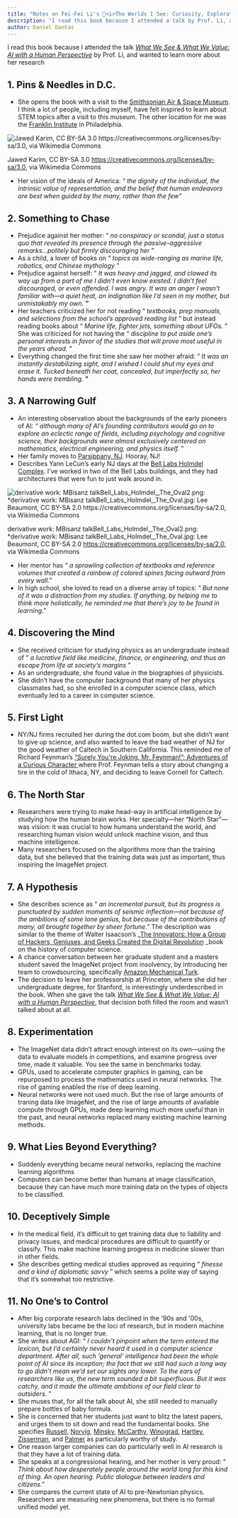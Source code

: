 ```yaml
---
title: "Notes on Fei-Fei Li's 📕<i>The Worlds I See: Curiosity, Exploration & Discovery at the Dawn of AI</i>"
description: "I read this book because I attended a talk by Prof. Li, and wanted to learn more about her research"
author: Daniel Dantas
---
```


I read this book because I attended the talk _[What We See & What We Value: AI with a Human Perspective](https://vimeo.com/916397324)_ by Prof. Li, and wanted to learn more about her research

## 1. Pins & Needles in D.C.

  * She opens the book with a visit to the [Smithsonian Air & Space Museum](https://airandspace.si.edu/). I think a lot of people, including myself, have felt inspired to learn about STEM topics after a visit to this museum. The other location for me was the [Franklin Institute](https://en.wikipedia.org/wiki/Franklin_Institute) in Philadelphia.

![Jawed Karim, CC BY-SA 3.0 <https://creativecommons.org/licenses/by-sa/3.0>, via Wikimedia Commons](https://upload.wikimedia.org/wikipedia/commons/a/ac/National_Air_and_Space_Museum_Entrance.JPG)

Jawed Karim, CC BY-SA 3.0 <https://creativecommons.org/licenses/by-sa/3.0>, via Wikimedia Commons

  * Her vision of the ideals of America: “ _the dignity of the individual, the intrinsic value of representation, and the belief that human endeavors are best when guided by the many, rather than the few”_

## 2. Something to Chase
  * Prejudice against her mother: “ _no conspiracy or scandal, just a status quo that revealed its presence through the passive-aggressive remarks…politely but firmly discouraging her_ ”
  * As a child, a lover of books on “ _topics as wide-ranging as marine life, robotics, and Chinese mythology_ ”
  * Prejudice against herself: “ _It was heavy and jagged, and clawed its way up from a part of me I didn’t even know existed. I didn’t feel discouraged, or even offended. I was angry. It was an anger I wasn’t familiar with—a quiet heat, an indignation like I’d seen in my mother, but unmistakably my own._ **”**
  * Her teachers criticized her for not reading “ _textbooks, prep manuals, and selections from the school’s approved reading list_ ” but instead reading books about “ _Marine life, fighter jets, something about UFOs._ ” She was criticized for not having the “ _discipline to put aside one’s personal interests in favor of the studies that will prove most useful in the years ahead._ ”
  * Everything changed the first time she saw her mother afraid: “ _It was an instantly destabilizing sight, and I wished I could shut my eyes and erase it. Tucked beneath her coat, concealed, but imperfectly so, her hands were trembling._ **”**


## 3\. A Narrowing Gulf
  * An interesting observation about the backgrounds of the early pioneers of AI: “ _although many of AI’s founding contributors would go on to explore an eclectic range of fields, including psychology and cognitive science, their backgrounds were almost exclusively centered on mathematics, electrical engineering, and physics itself._ ”
  * Her family moves to [Parsippany, NJ](https://en.wikipedia.org/wiki/Parsippany%E2%80%93Troy_Hills,_New_Jersey). Hooray, NJ!
  * Describes Yann LeCun’s early NJ days at the [Bell Labs Holmdel Complex](https://en.wikipedia.org/wiki/Bell_Labs_Holmdel_Complex). I’ve worked in two of the Bell Labs buildings, and they had architectures that were fun to just walk around in.

![derivative work: MBisanz talkBell_Labs_Holmdel,_The_Oval2.png: *derivative work: MBisanz talkBell_Labs_Holmdel,_The_Oval.jpg: Lee Beaumont, CC BY-SA 2.0 <https://creativecommons.org/licenses/by-sa/2.0>, via Wikimedia Commons](https://github.com/user-attachments/assets/3c7c561e-ffd4-4fc6-972f-37938e9a91a1)

derivative work: MBisanz talkBell_Labs_Holmdel,_The_Oval2.png: *derivative work: MBisanz talkBell_Labs_Holmdel,_The_Oval.jpg: Lee Beaumont, CC BY-SA 2.0 <https://creativecommons.org/licenses/by-sa/2.0>, via Wikimedia Commons

  * Her mentor has “ _a sprawling collection of textbooks and reference volumes that created a rainbow of colored spines facing outward from every wall_.”
  * In high school, she loved to read on a diverse array of topics: “ _But none of it was a distraction from my studies. If anything, by helping me to think more holistically, he reminded me that there’s joy to be found in learning_.”

## 4. Discovering the Mind
  * She received criticism for studying physics as an undergraduate instead of “ _a lucrative field like medicine, finance, or engineering, and thus an escape from life at society’s margins_ ”
  * As an undergraduate, she found value in the biographies of physicists.
  * She didn’t have the computer background that many of her physics classmates had, so she enrolled in a computer science class, which eventually led to a career in computer science.

## 5. First Light
  * NY/NJ firms recruited her during the dot.com boom, but she didn’t want to give up science, and also wanted to leave the bad weather of NJ for the good weather of Caltech in Southern California. This reminded me of Richard Feynman’s [“Surely You're Joking, Mr. Feynman!”: Adventures of a Curious Character ](https://en.wikipedia.org/wiki/Surely_You%27re_Joking,_Mr._Feynman!)where Prof. Feynman tells a story about changing a tire in the cold of Ithaca, NY, and deciding to leave Cornell for Caltech.

## 6\. The North Star
  * Researchers were trying to make head-way in artificial intelligence by studying how the human brain works. Her specialty—her “North Star”— was vision: it was crucial to how humans understand the world, and researching human vision would unlock machine vision, and thus machine intelligence.
  * Many researchers focused on the algorithms more than the training data, but she believed that the training data was just as important, thus inspiring the ImageNet project.

## 7. A Hypothesis
  * She describes science as “ _an incremental pursuit, but its progress is punctuated by sudden moments of seismic inflection—not because of the ambitions of some lone genius, but because of the contributions of many, all brought together by sheer fortune_.” The description was similar to the theme of Walter Isaacson’s _[The Innovators: How a Group of Hackers, Geniuses, and Geeks Created the Digital Revolution](https://en.wikipedia.org/wiki/The_Innovators_\(book\)) _book on the history of computer science.
  * A chance conversation between her graduate student and a masters student saved the ImageNet project from insolvency, by introducing her team to crowdsourcing, specifically [Amazon Mechanical Turk](https://www.mturk.com/).
  * The decision to leave her professorship at Princeton, where she did her undergraduate degree, for Stanford, is interestingly underdescribed in the book. When she gave the talk _[What We See & What We Value: AI with a Human Perspective](https://vimeo.com/916397324)_, that decision both filled the room and wasn’t talked about at all.

## 8. Experimentation
  * The ImageNet data didn’t attract enough interest on its own—using the data to evaluate models in competitions, and examine progress over time, made it valuable. You see the same in benchmarks today.
  * GPUs, used to accelerate computer graphics in gaming, can be repurposed to process the mathematics used in neural networks. The rise of gaming enabled the rise of deep learning.
  * Neural networks were not used much. But the rise of large amounts of traning data like ImageNet, and the rise of large amounts of available compute through GPUs, made deep learning much more useful than in the past, and neural networks replaced many existing machine learning methods.

## 9. What Lies Beyond Everything?
  * Suddenly everything became neural networks, replacing the machine learning algorithms
  * Computers can become better than humans at image classification, because they can have much more training data on the types of objects to be classified.

## 10. Deceptively Simple
  * In the medical field, it’s difficult to get training data due to liability and privacy issues, and medical procedures are difficult to quantify or classify. This make machine learning progress in medicine slower than in other fields.
  * She describes getting medical studies approved as requiring “ _finesse and a kind of diplomatic savvy_ ” which seems a polite way of saying that it’s somewhat too restrictive.

## 11. No One’s to Control
  * After big corporate research labs declined in the '90s and '00s, university labs became be the loci of research, but in modern machine learning, that is no longer true.
  * She writes about AGI: “ _I couldn’t pinpoint when the term entered the lexicon, but I’d certainly never heard it used in a computer science department. After all, such ‘general’ intelligence had been the whole point of AI since its inception; the fact that we still had such a long way to go didn’t mean we’d set our sights any lower. To the ears of researchers like us, the new term sounded a bit superfluous. But it was catchy, and it made the ultimate ambitions of our field clear to outsiders._ ”
  * She muses that, for all the talk about AI, she still needed to manually prepare bottles of baby formula.
  * She is concerned that her students just want to blitz the latest papers, and urges them to sit down and read the fundamental books. She specifies [Russell](https://en.wikipedia.org/wiki/Stuart_J._Russell), [Norvig](https://en.wikipedia.org/wiki/Peter_Norvig), [Minsky](https://en.wikipedia.org/wiki/Marvin_Minsky), [McCarthy](https://en.wikipedia.org/wiki/John_McCarthy_\(computer_scientist\)), [Winograd](https://en.wikipedia.org/wiki/Terry_Winograd), [Hartley](https://en.wikipedia.org/wiki/Richard_Hartley_\(scientist\)), [Zisserman](https://en.wikipedia.org/wiki/Andrew_Zisserman), and [Palmer](https://mitpress.mit.edu/author/stephen-e-palmer-2695/) as particularly worthy of study. 
  * One reason larger companies can do particularly well in AI research is that they have a lot of training data.
  * She speaks at a congressional hearing, and her mother is very proud: “ _Think about how desperately people around the world long for this kind of thing. An open hearing. Public dialogue between leaders and citizens_.”
  * She compares the current state of AI to pre-Newtonian physics. Researchers are measuring new phenomena, but there is no formal unified model yet.
